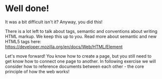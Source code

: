 # Well done!

It was a bit difficult isn't it? Anyway, you did this!

There is a lot left to talk about tags, semantic and conventions about writing HTML markup. We keep this up to you. Read more about semantic and new HTML5 tags here: <https://developer.mozilla.org/en/docs/Web/HTML/Element>

Let's move forward! You know how to create a page, but you still need to get know how to connect one page to another. In following exercise we will consider how to reference documents between each other - the core principle of how the web works!
